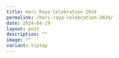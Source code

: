 ```yaml
---
title: Hari Raya Celebration 2024
permalink: /hari-raya-celebration-2024/
date: 2024-04-19
layout: post
description: ""
image: ""
variant: tiptap
---
```

